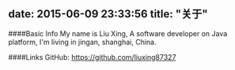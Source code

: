 date: 2015-06-09 23:33:56
title: "关于"
---
####Basic Info
My name is Liu Xing, A software developer on Java platform, I'm living in jingan, shanghai, China.  

####Links
GitHub: <https://github.com/liuxing87327>  